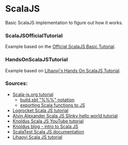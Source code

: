 # ScalaJS

Basic ScalaJS implementation to figure out how it works.

### ScalaJSOfficialTutorial

Example based on the [Official ScalaJS Basic Tutorial](https://www.scala-js.org/doc/tutorial/basic/).

### HandsOnScalaJSTutorial

Example based on [Lihaoyi's Hands On ScalaJS Tutorial](https://www.lihaoyi.com/hands-on-scala-js/#HandsOn). 

### Sources:
* [Scala-js.org tutorial](https://www.scala-js.org/doc/tutorial/basic/index.html)
  * [build.sbt "%%%" notation](https://www.scala-js.org/doc/project/dependencies.html)
  * [exporting Scala functions to JS](https://www.scala-js.org/doc/interoperability/export-to-javascript.html)
* [Logrocket Scala JS tutorial](https://blog.logrocket.com/strongly-typed-frontend-code-scala-js)
* [Alvin Alexander Scala JS Slinky hello world tutorial](https://alvinalexander.com/scala/scala.js-slinky-hello-world-tutorial-example/)
* [Knoldus Scala JS YouTube tutorial](https://www.youtube.com/watch?v=5Ausv2CVMbM)
* [Knoldus blog - intro to Scala JS](https://blog.knoldus.com/introduction-to-scala-js/)
* [ScalaTest Scala JS documentation](https://www.scalatest.org/user_guide/using_scalajs)
* [Lihaoyi Scala JS tutorial](https://www.lihaoyi.com/hands-on-scala-js/)
